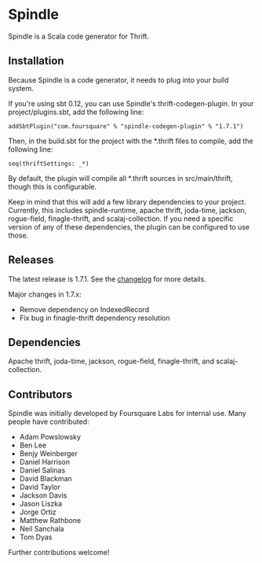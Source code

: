 # Spindle

Spindle is a Scala code generator for Thrift.

## Installation

Because Spindle is a code generator, it needs to plug into your build system.

If you're using sbt 0.12, you can use Spindle's thrift-codegen-plugin. In your project/plugins.sbt,
add the following line:

    addSbtPlugin("com.foursquare" % "spindle-codegen-plugin" % "1.7.1")

Then, in the build.sbt for the project with the *.thrift files to compile, add the following line:

    seq(thriftSettings: _*)

By default, the plugin will compile all *.thrift sources in src/main/thrift, though this is
configurable.

Keep in mind that this will add a few library dependencies to your project. Currently, this
includes spindle-runtime, apache thrift, joda-time, jackson, rogue-field, finagle-thrift, and
scalaj-collection. If you need a specific version of any of these dependencies, the plugin can be
configured to use those.

## Releases

The latest release is 1.7.1. See the [changelog](https://github.com/foursquare/spindle/blob/master/CHANGELOG.md) for more details.

Major changes in 1.7.x:

- Remove dependency on IndexedRecord
- Fix bug in finagle-thrift dependency resolution

## Dependencies

Apache thrift, joda-time, jackson, rogue-field, finagle-thrift, and scalaj-collection.

## Contributors

Spindle was initially developed by Foursquare Labs for internal use.
Many people have contributed:

- Adam Powslowsky
- Ben Lee
- Benjy Weinberger
- Daniel Harrison
- Daniel Salinas
- David Blackman
- David Taylor
- Jackson Davis
- Jason Liszka
- Jorge Ortiz
- Matthew Rathbone
- Neil Sanchala
- Tom Dyas

Further contributions welcome!
